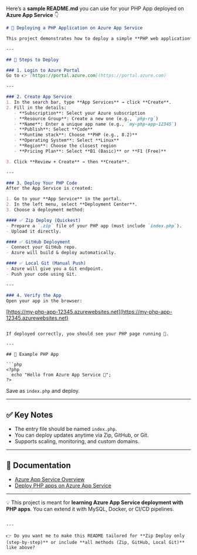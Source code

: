 Here’s a **sample README.md** you can use for your PHP App deployed on **Azure App Service** 👇

```markdown
# 🚀 Deploying a PHP Application on Azure App Service

This project demonstrates how to deploy a simple **PHP web application** to **Azure App Service** using the Azure Portal (without CLI).

---

## 📌 Steps to Deploy

### 1. Login to Azure Portal
Go to 👉 [https://portal.azure.com](https://portal.azure.com)

---

### 2. Create App Service
1. In the search bar, type **App Services** → click **Create**.  
2. Fill in the details:
   - **Subscription**: Select your Azure subscription  
   - **Resource Group**: Create a new one (e.g., `php-rg`)  
   - **Name**: Enter a unique app name (e.g., `my-php-app-12345`)  
   - **Publish**: Select **Code**  
   - **Runtime stack**: Choose **PHP (e.g., 8.2)**  
   - **Operating System**: Select **Linux**  
   - **Region**: Choose the closest region  
   - **Pricing Plan**: Select **B1 (Basic)** or **F1 (Free)**  

3. Click **Review + Create** → then **Create**.

---

### 3. Deploy Your PHP Code
After the App Service is created:

1. Go to your **App Service** in the portal.  
2. In the left menu, select **Deployment Center**.  
3. Choose a deployment method:  

#### ✅ Zip Deploy (Quickest)
- Prepare a `.zip` file of your PHP app (must include `index.php`).  
- Upload it directly.  

#### ✅ GitHub Deployment
- Connect your GitHub repo.  
- Azure will build & deploy automatically.  

#### ✅ Local Git (Manual Push)
- Azure will give you a Git endpoint.  
- Push your code using Git.  

---

### 4. Verify the App
Open your app in the browser:

```

[https://my-php-app-12345.azurewebsites.net](https://my-php-app-12345.azurewebsites.net)

````

If deployed correctly, you should see your PHP page running 🚀.

---

## 📂 Example PHP App

```php
<?php
  echo "Hello from Azure App Service 🚀";
?>
````

Save as `index.php` and deploy.

---

## ✅ Key Notes

* The entry file should be named `index.php`.
* You can deploy updates anytime via Zip, GitHub, or Git.
* Supports scaling, monitoring, and custom domains.

---

## 📖 Documentation

* [Azure App Service Overview](https://learn.microsoft.com/azure/app-service/)
* [Deploy PHP apps on Azure App Service](https://learn.microsoft.com/azure/app-service/quickstart-php)

---

💡 This project is meant for **learning Azure App Service deployment with PHP apps**. You can extend it with MySQL, Docker, or CI/CD pipelines.

```

---

👉 Do you want me to make this README tailored for **Zip Deploy only (step-by-step)** or include **all methods (Zip, GitHub, Local Git)** like above?
```
